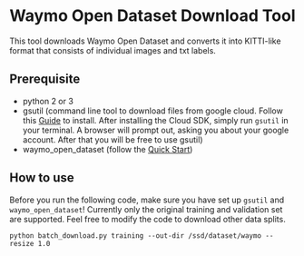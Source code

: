 # Waymo Open Dataset Download Tool

This tool downloads Waymo Open Dataset and converts it into KITTI-like format that consists of individual images and txt labels.

## Prerequisite

* python 2 or 3
* gsutil (command line tool to download files from google cloud. Follow this [Guide](https://cloud.google.com/sdk/docs) to install. After installing the Cloud SDK, simply run `gsutil` in your terminal. A browser will prompt out, asking you about your google account. After that you will be free to use gsutil)
* waymo_open_dataset (follow the [Quick Start](https://github.com/waymo-research/waymo-open-dataset/blob/master/docs/quick_start.md))

## How to use

Before you run the following code, make sure you have set up `gsutil` and `waymo_open_dataset`! Currently only the original training and validation set are supported. Feel free to modify the code to download other data splits.

```
python batch_download.py training --out-dir /ssd/dataset/waymo --resize 1.0
```
